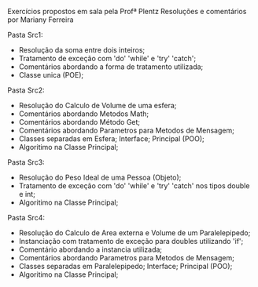 Exercícios propostos em sala pela Profª Plentz
Resoluções e comentários por Mariany Ferreira

Pasta Src1:

- Resolução da soma entre dois inteiros;
- Tratamento de exceção com 'do' 'while' e 'try' 'catch';
- Comentários abordando a forma de tratamento utilizada;
- Classe unica (POE);

Pasta Src2:

- Resolução do Calculo de Volume de uma esfera;
- Comentários abordando Metodos Math;
- Comentários abordando Método Get;
- Comentários abordando Parametros para Metodos de Mensagem;
- Classes separadas em Esfera; Interface; Principal (POO);
- Algoritimo na Classe Principal;

Pasta Src3:

- Resolução do Peso Ideal de uma Pessoa (Objeto);
- Tratamento de exceção com 'do' 'while' e 'try' 'catch' nos tipos double e int;
- Algoritimo na Classe Principal;

Pasta Src4:

- Resolução do Calculo de Area externa e Volume de um Paralelepipedo;
- Instanciação com tratamento de exceção para doubles utilizando 'if';
- Comentário abordando a instancia utilizada;
- Comentários abordando Parametros para Metodos de Mensagem;
- Classes separadas em Paralelepipedo; Interface; Principal (POO);
- Algoritimo na Classe Principal;

